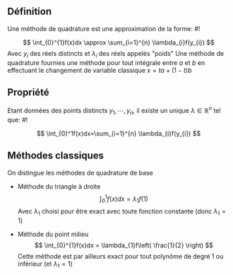 ## Définition
Une méthode de quadrature est une approximation de la forme: #!

$$
\int_{0}^{1}f(x)dx \approx \sum_{i=1}^{n} \lambda_{i}f(y_{i})
$$
Avec $y_{i}$ des réels distincts et $\lambda_{i}$ des réels appelés "poids"
Une méthode de quadrature fournies une méthode pour tout intégrale entre $a$ et $b$ en effectuant le changement de variable classique $x = ta + (1-t)b$ 

## Propriété
Etant données des points distincts $y_{1}, \cdots, y_{n}$, il existe un unique $\lambda \in \mathbb{R}^n$ tel que: #!

$$
\int_{0}^1f(x)dx=\sum_{i=1}^{n} \lambda_{i}f(y_{i})
$$

## Méthodes classiques
On distingue les méthodes de quadrature de base

- Méthode du triangle à droite $$
\int_{0}^{1}f(x)dx = \lambda_{1}f(1)
$$Avec $\lambda_{1}$ choisi pour être exact avec toute fonction constante (donc $\lambda_{1} = 1$)

- Méthode du point milieu
$$
\int_{0}^{1}f(x)dx = \lambda_{1}f\left( \frac{1}{2} \right)
$$
Cette méthode est par ailleurs exact pour tout polynôme de degré 1 ou inférieur (et $\lambda_{1} = 1$)
